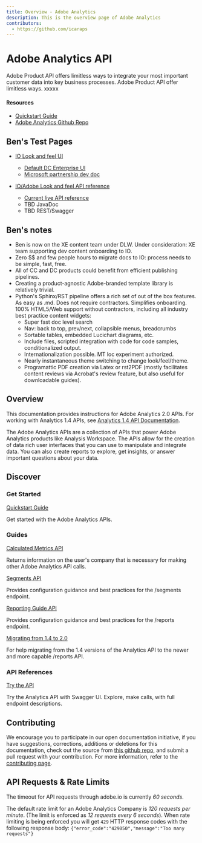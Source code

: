 ```yaml
---
title: Overview - Adobe Analytics
description: This is the overview page of Adobe Analytics
contributors:
  - https://github.com/icaraps 
---
```


<Hero slots="heading, text"/> 

# Adobe Analytics API

Adobe Product API offers limitless ways to integrate your most important customer data into key business processes. Adobe Product API offer limitless ways. xxxxx

<Resources slots="heading, links"/>

#### Resources

* [Quickstart Guide](https://www.adobe.io/apis/experiencecloud/analytics/docs.html)
* [Adobe Analytics Github Repo](https://github.com/AdobeDocs/analytics-2.0-apis)

## Ben's Test Pages

* [IO Look and feel UI](10_1_IOheaderfooter_guide/index.html)

    * [Default DC Enterprise UI](developerguide/index.html)
    * [Microsoft partnership dev doc](dcsdk_experiment/index.html)

* [IO/Adobe Look and feel API reference](doxygen_apireference/html/index.html)

    * [Current live API reference](html/index.html)
    * TBD JavaDoc
    * TBD REST/Swagger

## Ben's notes

* Ben is now on the XE content team under DLW. Under consideration: XE team supporting dev content onboarding to IO. 
* Zero $$ and few people hours to migrate docs to IO: process needs to be simple, fast, free. 
* All of CC and DC products could benefit from efficient publishing pipelines. 
* Creating a product-agnostic Adobe-branded template library is relatively trivial.
* Python's Sphinx/RST pipeline offers a rich set of out of the box features. As easy as .md. Does not require contractors. Simplifies onboarding. 100% HTML5/Web support without contractors, including all industry best practice content widgets: 
   * Super fast doc level search
   * Nav: back to top, prev/next, collapsible menus, breadcrumbs
   * Sortable tables, embedded Lucichart diagrams, etc.
   * Include files, scripted integration with code for code samples, conditionalized output.
   * Internationalization possible. MT loc experiment authorized. 
   * Nearly instantaneous theme switching to change look/feel/theme.
   * Programattic PDF creation via Latex or rst2PDF (mostly facilitates content reviews via Acrobat's review feature, but also useful for downloadable guides). 

## Overview

This documentation provides instructions for Adobe Analytics 2.0 APIs. For working with Analytics 1.4 APIs, see [Analytics 1.4 API Documentation](https://github.com/AdobeDocs/analytics-1.4-apis).

The Adobe Analytics APIs are a collection of APIs that power Adobe Analytics products like Analysis Workspace. 
The APIs allow for the creation of data rich user interfaces that you can use to manipulate and integrate data.
You can also create reports to explore, get insights, or answer important questions about your data.

## Discover 

<DiscoverBlock width="100%" slots="heading, link, text"/>

### Get Started

[Quickstart Guide](guides/)
    
Get started with the Adobe Analytics APIs.

<DiscoverBlock slots="heading, link, text"/> 

### Guides

[Calculated Metrics API](guides/calculated_metrics_api/) 
     
Returns information on the user's company that is necessary for making other Adobe Analytics API calls.

<DiscoverBlock slots="link, text"/>

[Segments API](guides/segments_api/) 

Provides configuration guidance and best practices for the /segments endpoint.

<DiscoverBlock slots="link, text"/>

[Reporting Guide API](guides/reporting_api/)

Provides configuration guidance and best practices for the /reports endpoint.

<DiscoverBlock slots="link, text"/>

[Migrating from 1.4 to 2.0](guides/migrating/)

For help migrating from the 1.4 versions of the Analytics API to the newer and more capable /reports API.   

<DiscoverBlock width="100%" slots="heading, link, text"/>

### API References

[Try the API](api/) 

Try the Analytics API with Swagger UI. Explore, make calls, with full endpoint descriptions.

## Contributing 

We encourage you to participate in our open documentation initiative, if you have suggestions, corrections, additions 
or deletions for this documentation, check out the source from [this github repo](https://github.com/adobe/gatsby-theme-spectrum-example), and submit a pull 
request with your contribution. For more information, refer to the [contributing page](support/contribute/).

## API Requests & Rate Limits

The timeout for API requests through adobe.io is currently *60 seconds*.

The default rate limit for an Adobe Analytics Company is *120 requests per minute*. (The limit is enforced as *12 requests every 6 seconds*).
When rate limiting is being enforced you will get `429` HTTP response codes with the following response body: `{"error_code":"429050","message":"Too many requests"}`    